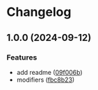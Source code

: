 # Changelog

## 1.0.0 (2024-09-12)


### Features

* add readme ([09f006b](https://github.com/esbuild-plugins-community/esbuild-plugin-replace/commit/09f006b75d44a3fc89e3b96934b0cd87e80e78fe))
* modifiers ([fbc8b23](https://github.com/esbuild-plugins-community/esbuild-plugin-replace/commit/fbc8b23ee27153c944b6487cbf5fbc219e264151))
